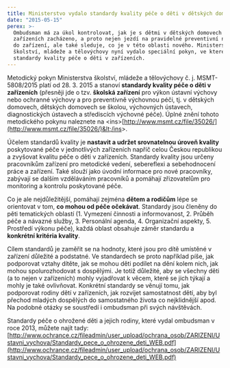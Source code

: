 ```yaml
---
title: Ministerstvo vydalo standardy kvality péče o děti v dětských domovech
date: "2015-05-15"
perex: >-
  Ombudsman má za úkol kontrolovat, jak je s dětmi v dětských domovech a jiných
  zařízeních zacházeno, a proto nejen jezdí na pravidelné preventivní návštěvy
  do zařízení, ale také sleduje, co je v této oblasti nového. Ministerstvo
  školství, mládeže a tělovýchovy nyní vydalo speciální pokyn, ve kterém stanoví
  standardy kvality péče o děti v zařízeních.
---
```




Metodický pokyn Ministerstva školství, mládeže a tělovýchovy č. j. MSMT-5808/2015 platí od 28. 3. 2015 a stanoví **standardy kvality péče o děti v zařízeních** (přesněji jde o tzv. **školská zařízení** pro výkon ústavní výchovy nebo ochranné výchovy a pro preventivně výchovnou péči, tj. v dětských domovech, dětských domovech se školou, výchovných ústavech, diagnostických ústavech a střediscích výchovné péče). Úplné znění tohoto metodického pokynu naleznete na &lt;ins&gt;[http://www.msmt.cz/file/35026/](http://www.msmt.cz/file/35026/)&lt;/ins&gt;.



Účelem standardů kvality je **nastavit a udržet srovnatelnou úroveň kvality** poskytované péče v jednotlivých zařízeních napříč celou Českou republikou a zvyšovat kvalitu péče o děti v zařízeních. Standardy kvality jsou určeny pracovníkům zařízení pro metodické vedení, sebereflexi a sebehodnocení práce a zařízení. Také slouží jako úvodní informace pro nové pracovníky, zabývají se dalším vzděláváním pracovníků a pomáhají zřizovatelům pro monitoring a kontrolu poskytované péče. 



Co je ale nejdůležitější, pomáhají zejména **dětem a rodičům** lépe se orientovat v tom, **co mohou od péče očekávat**. Standardy jsou členěny do pěti tematických oblastí (1. Vymezení činnosti a informovanost, 2. Průběh péče a návazné služby, 3. Personální agenda, 4. Organizační aspekty, 5. Prostředí výkonu péče), každá oblast obsahuje záměr standardu a **konkrétní kritéria kvality**. 



Cílem standardů je zaměřit se na hodnoty, které jsou pro dítě umístěné v zařízení důležité a podstatné. Ve standardech se proto například píše, jak podporovat vztahy dítěte, jak se mohou děti podílet na dění kolem nich, jak mohou spolurozhodovat s dospělými. Je totiž důležité, aby se všechny děti (a to nejen v zařízeních) mohly vyjadřovat k věcem, které se jich týkají a mohly je také ovlivňovat. Konkrétní standardy se věnují tomu, jak podporovat rodiny dětí v zařízeních, jak rozvíjet samostatnost dětí, aby byl přechod mladých dospělých do samostatného života co nejklidnější apod. Na podobné otázky se soustředí i ombudsman při svých návštěvách. 



Standardy péče o ohrožené děti a jejich rodiny, které vydal ombudsman v roce 2013, můžete najít tady: [http://www.ochrance.cz/fileadmin/user_upload/ochrana_osob/ZARIZENI/Ustavni_vychova/Standardy_pece_o_ohrozene_deti_WEB.pdf](http://www.ochrance.cz/fileadmin/user_upload/ochrana_osob/ZARIZENI/Ustavni_vychova/Standardy_pece_o_ohrozene_deti_WEB.pdf)


